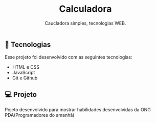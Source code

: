 <h1 align="center"> Calculadora </h1>

<p align="center">
Caucladora simples, tecnologias WEB. <br/>




<br>



## 🚀 Tecnologias

Esse projeto foi desenvolvido com as seguintes tecnologias:

- HTML e CSS
- JavaScript
- Git e Github

## 💻 Projeto

Pojeto desenvolvido para mostrar habilidades desenvolvidas da ONG PDA(Programadores do amanhã)
